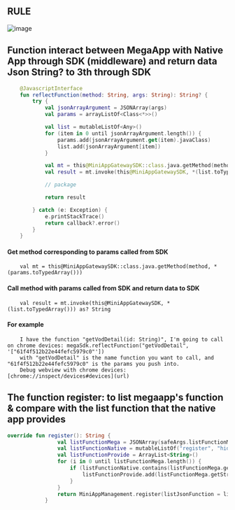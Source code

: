 ## RULE
![image](https://user-images.githubusercontent.com/88249324/235056155-8b1ae4db-4598-4ecb-89e9-39abe5264910.png)

## Function interact between MegaApp with Native App through SDK (middleware) and return data Json String? to 3th through SDK
```kotlin
    @JavascriptInterface
    fun reflectFunction(method: String, args: String): String? {
        try {
            val jsonArrayArgument = JSONArray(args)
            val params = arrayListOf<Class<*>>()

            val list = mutableListOf<Any>()
            for (item in 0 until jsonArrayArgument.length()) {
                params.add(jsonArrayArgument.get(item).javaClass)
                list.add(jsonArrayArgument[item])
            }

            val mt = this@MiniAppGatewaySDK::class.java.getMethod(method, *(params.toTypedArray()))
            val result = mt.invoke(this@MiniAppGatewaySDK, *(list.toTypedArray())) as? String

            // package

            return result

        } catch (e: Exception) {
            e.printStackTrace()
            return callback?.error()
        }
    }
```
#### Get method corresponding to params called from SDK
```comment
    val mt = this@MiniAppGatewaySDK::class.java.getMethod(method, *(params.toTypedArray()))
```
#### Call method with params called from SDK and return data to SDK
```comment
    val result = mt.invoke(this@MiniAppGatewaySDK, *(list.toTypedArray())) as? String
```
#### For example
```comment
    I have the function "getVodDetail(id: String)", I'm going to call on chrome devices: megaSdk.reflectFunction("getVodDetail", '["61f4f512b22e44fefc5979c0"'])
    with "getVodDetail" is the name function you want to call, and "61f4f512b22e44fefc5979c0" is the params you push into.   
    Debug webview with chrome devices: [chrome://inspect/devices#devices](url)
```
## The function register: to list megaapp's function & compare with the list function that the native app provides
```kotlin
override fun register(): String {
                val listFunctionMega = JSONArray(safeArgs.listFunctionMega)
                val listFunctionNative = mutableListOf("register", "hide", "show", "destroy", "getUserInfo", "getVodDetail")
                val listFunctionProvide = ArrayList<String>()
                for (i in 0 until listFunctionMega.length()) {
                    if (listFunctionNative.contains(listFunctionMega.getString(i))) {
                        listFunctionProvide.add(listFunctionMega.getString(i))
                    }
                }
                return MiniAppManagement.register(listJsonFunction = listFunctionProvide.toString())
            }
```
